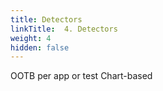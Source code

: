 ```yaml
---
title: Detectors
linkTitle:  4. Detectors
weight: 4
hidden: false
---
```


OOTB per app or test
Chart-based

